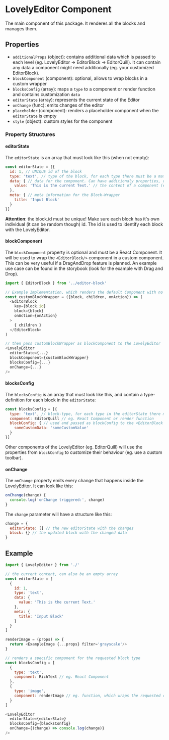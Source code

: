 # LovelyEditor Component

The main component of this package. It renderes all the blocks and manages them.

## Properties

* `additionalProps` (object): contains additional data which is passed to each level
  (eg. LovelyEditor -> EditorBlock -> EditorQuill). It can contain any data a component might need additionally
  (eg. your customized EditorBlock).
* `blockComponent` (component): optional, allows to wrap blocks in a custom wrapper
* `blocksConfig` (array): maps a `type` to a component or render function and contains customization `data`
* `editorState` (array): represents the current state of the Editor
* `onChange` (func): emits changes of the editor
* `placeholder` (component): renders a placeholder component when the `editorState` is empty
* `style` (object): custom styles for the component

### Property Structures

#### editorState

The `editorState` is an array that must look like this (when not empty):

```js
const editorState = [{
  id: 1, // UNIQUE id of the block
  type: 'text', // type of the block, for each type there must be a matching blocksConfig
  data: { // data for the component. Can have additionaly properties, depends on the used component
    value: 'This is the current Text.' // the content of a component (eg. of the EditorQuill), recommended name
  },
  meta: { // meta information for the Block-Wrapper
    title: 'Input Block'
  }
}]
```

**Attention**: the block.id must be unique! Make sure each block has it's own
individual (it can be random though) id. The id is used to identify each block
with the LovelyEditor.

#### blockComponent

The `blockComponent` property is optional and must be a React Component. It will be
used to wrap the `<EditorBlock/>` component in a custom component. This can be very
useful if a DragAndDrop feature is planned. An example use case can be found in
the storybook (look for the example with Drag and Drop).

```js
import { EditorBlock } from '../editor-block'

// Example Implementation, which renders the default Component with no additional feature
const customBlockWrapper = ({block, children, onAction}) => (
  <EditorBlock
    key={block.id}
    block={block}
    onAction={onAction}
  >
    { children }
  </EditorBlock>
)

// then pass customBlockWrapper as blockComponent to the LovelyEditor
<LovelyEditor
  editorState={...}
  blockComponent={customBlockWrapper}
  blocksConfig={...}
  onChange={...}
/>
```

#### blocksConfig

The `blocksConfig` is an array that must look like this, and contain a
type-definition for each block in the `editorState`:

```js
const blocksConfig = [{
  type: 'text', // block-type, for each type in the editorState there must be a definition here
  component: EditorQuill // eg. React Component or render function
  blockConfig: { // used and passed as blockConfig to the <EditorBlock /> and editors (eg. <EditorQuill />)
    someCustomData: 'someCustomValue'
  }
}]
```

Other components of the LovelyEditor (eg. EditorQuill) will use the properties from `blockConfig`
to customize their behaviour (eg. use a custom toolbar).

#### onChange

The `onChange` property emits every change that happens inside the LovelyEditor. It
can look like this:

```js
onChange(change) {
  console.log('onChange triggered:', change)
}
```

The `change` parameter will have a structure like this:

```js
change = {
  editorState: [] // the new editorState with the changes
  block: {} // the updated block with the changed data
}
```


## Example

```js
import { LovelyEditor } from './'

// the current content, can also be an empty array
const editorState = [
  {
    id: 1,
    type: 'text',
    data: {
      value: 'This is the current Text.'
    },
    meta: {
      title: 'Input Block'
    }
  }
]

renderImage = (props) => {
  return <ExampleImage {...props} filter='grayscale'/>
}

// renders a specific component for the requested block type
const blocksConfig = [
  {
    type: 'text',
    component: RichText // eg. React Component
  },
  {
    type: 'image',
    component: renderImage // eg. function, which wraps the requested component
  }
]

<LovelyEditor
  editorState={editorState}
  blocksConfig={blocksConfig}
  onChange={(change) => console.log(change)}
/>

```
